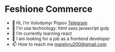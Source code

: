 # Feshione Commerce

- 👋 Hi, I’m Volodymyr Popov [Telegram](https://t.me/boomfox200)
- 👀 I'm use technology: html sass javascript gulp
- 🌱 I’m currently learning react
- 💞️ I am looking for a job as a frontend developer
- 📫 How to reach me marelyru200@gmail.com
